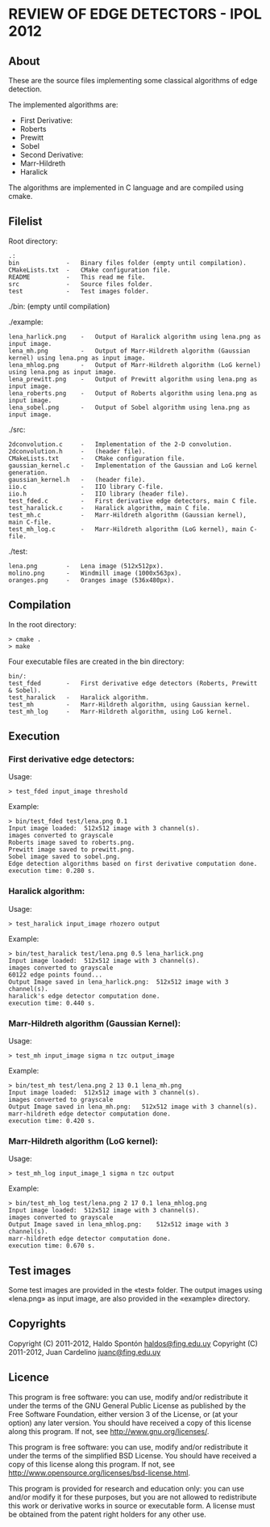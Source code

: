 REVIEW OF EDGE DETECTORS - IPOL 2012
====================================

About
-----

These are the source files implementing some classical algorithms of edge detection. 
	
The implemented algorithms are:
		
* First Derivative:
 * Roberts
 * Prewitt
 * Sobel
* Second Derivative:	
 * Marr-Hildreth
 * Haralick

The algorithms are implemented in C language and are compiled using cmake. 

Filelist
--------

Root directory:

	.:
	bin  			-	Binary files folder (empty until compilation).
	CMakeLists.txt  -	CMake configuration file.
	README  		- 	This read me file.
	src  			-	Source files folder.
	test			-	Test images folder.
	
./bin: (empty until compilation)

./example:

	lena_harlick.png	-	Output of Haralick algorithm using lena.png as input image.
	lena_mh.png			-	Output of Marr-Hildreth algorithm (Gaussian kernel) using lena.png as input image.
	lena_mhlog.png		-	Output of Marr-Hildreth algorithm (LoG kernel) using lena.png as input image.
	lena_prewitt.png	-	Output of Prewitt algorithm using lena.png as input image.
	lena_roberts.png	-	Output of Roberts algorithm using lena.png as input image.
	lena_sobel.png		-	Output of Sobel algorithm using lena.png as input image.
	
./src:

	2dconvolution.c  	-	Implementation of the 2-D convolution.
	2dconvolution.h		-	(header file).
	CMakeLists.txt		-	CMake configuration file.
	gaussian_kernel.c	-	Implementation of the Gaussian and LoG kernel generation.
	gaussian_kernel.h	-	(header file).
	iio.c				-	IIO library C-file.
	iio.h     			-	IIO library (header file).
	test_fded.c      	-	First derivative edge detectors, main C file.
	test_haralick.c		-	Haralick algorithm, main C file.
	test_mh.c   		-	Marr-Hildreth algorithm (Gaussian kernel), main C-file.
	test_mh_log.c 		-	Marr-Hildreth algorithm (LoG kernel), main C-file.
	
./test:

	lena.png  		-	Lena image (512x512px).
	molino.png  	-	Windmill image (1000x563px).
	oranges.png		-	Oranges image (536x480px).

Compilation
-----------

In the root directory:

	> cmake .
	> make

Four executable files are created in the bin directory:

	bin/:
	test_fded  		-	First derivative edge detectors (Roberts, Prewitt & Sobel).
	test_haralick  	-	Haralick algorithm.
	test_mh  		-	Marr-Hildreth algorithm, using Gaussian kernel.
	test_mh_log		-	Marr-Hildreth algorithm, using LoG kernel.


Execution
---------

### First derivative edge detectors:

Usage: 

	> test_fded input_image threshold

Example:

	> bin/test_fded test/lena.png 0.1
	Input image loaded:	 512x512 image with 3 channel(s).
	images converted to grayscale
	Roberts image saved to roberts.png.
	Prewitt image saved to prewitt.png.
	Sobel image saved to sobel.png.
	Edge detection algorithms based on first derivative computation done.
	execution time: 0.280 s.

### Haralick algorithm:

Usage: 

	> test_haralick input_image rhozero output
		
Example:

	> bin/test_haralick test/lena.png 0.5 lena_harlick.png
	Input image loaded:	 512x512 image with 3 channel(s).
	images converted to grayscale
	60122 edge points found...
	Output Image saved in lena_harlick.png:	 512x512 image with 3 channel(s).
	haralick's edge detector computation done.
	execution time: 0.440 s.

### Marr-Hildreth algorithm (Gaussian Kernel):

Usage: 

	> test_mh input_image sigma n tzc output_image
		
Example:

	> bin/test_mh test/lena.png 2 13 0.1 lena_mh.png
	Input image loaded:	 512x512 image with 3 channel(s).
	images converted to grayscale
	Output Image saved in lena_mh.png:	 512x512 image with 3 channel(s).
	marr-hildreth edge detector computation done.
	execution time: 0.420 s.

### Marr-Hildreth algorithm (LoG kernel):

Usage: 

	> test_mh_log input_image_1 sigma n tzc output

Example:

	> bin/test_mh_log test/lena.png 2 17 0.1 lena_mhlog.png
	Input image loaded:	 512x512 image with 3 channel(s).
	images converted to grayscale
	Output Image saved in lena_mhlog.png:	 512x512 image with 3 channel(s).
	marr-hildreth edge detector computation done.
	execution time: 0.670 s.

Test images
-----------

Some test images are provided in the «test» folder.
The output images using «lena.png» as input image, are also provided in the «example» directory.

Copyrights
----------

Copyright (C) 2011-2012, Haldo Spontón <haldos@fing.edu.uy>
Copyright (C) 2011-2012, Juan Cardelino <juanc@fing.edu.uy>

Licence
-------

This program is free software: you can use, modify and/or
redistribute it under the terms of the GNU General Public
License as published by the Free Software Foundation, either
version 3 of the License, or (at your option) any later
version. You should have received a copy of this license along
this program. If not, see <http://www.gnu.org/licenses/>.
	
This program is free software: you can use, modify and/or
redistribute it under the terms of the simplified BSD
License. You should have received a copy of this license along
this program. If not, see
<http://www.opensource.org/licenses/bsd-license.html>.
	
This program is provided for research and education only: you can
use and/or modify it for these purposes, but you are not allowed
to redistribute this work or derivative works in source or
executable form. A license must be obtained from the patent right
holders for any other use.
